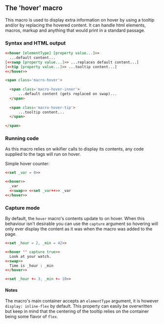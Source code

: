 ## The 'hover' macro ##

This macro is used to display extra information on hover by using a tooltip and/or by replacing the hovered content.
It can handle html elements, macros, markup and anything that would print in a standard passage.

### Syntax and HTML output ###


```html
<<hover [elementType] [property value...]>>
  ...default content...
[<<swap [property value...]>> ...replaces default content...]
[<<tip [property value...]>> ...tooltip content...]
<</hover>>
```


```html
<span class='macro-hover'>
  
  <span class='macro-hover-inner'>
	  ...default content (gets replaced on swap)...
  </span>
  
  <span class='macro-hover-tip'>
	  ...tooltip content...
  </span>
  
</span>
```

### Running code ###

As this macro relies on wikifier calls to display its contents, any code supplied to the tags will run on hover.

Simple hover counter:
```html
<<set _var = 0>>

<<hover>>
  _var
  <<swap>> <<set _var++>> _var
<</hover>>
```

### Capture mode ###

By default, the `hover` macro's contents update to on hover. When this behaviour isn't desirable you can use the `capture` argument so hovering will only ever display the content as it was when the macro was added to the page.

```html
<<set _hour = 2, _min = 42>>

<<hover '' capture true>>
  Look at your watch.
<<swap>>
  Time is _hour : _min
<</hover>>

<<set _hour += 3, _min += 10>>
```

#### Notes ####

The macro's main container accepts an `elementType` argument, it is however `display: inline-flex` by default. This property can easily be overwritten but keep in mind that the centering of the tooltip relies on the container being some flavor of `flex`.
